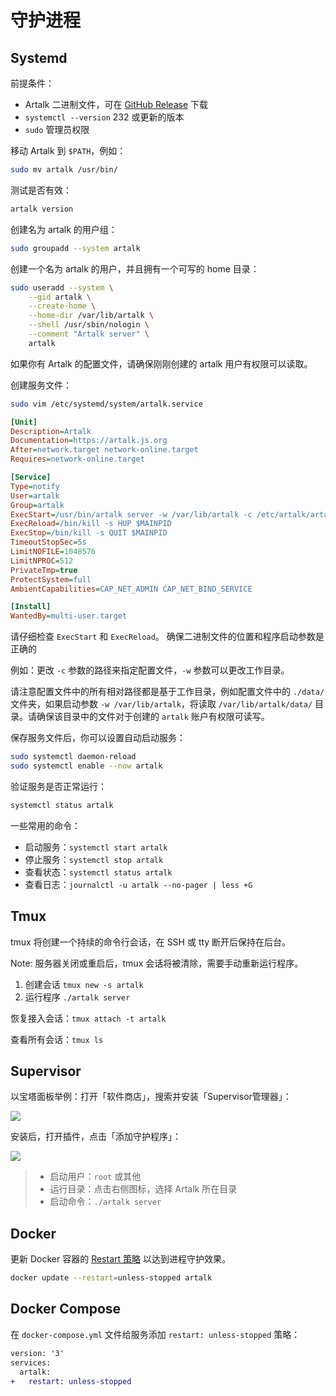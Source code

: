 # 守护进程

## Systemd

前提条件：

- Artalk 二进制文件，可在 [GitHub Release](https://github.com/ArtalkJS/Artalk/releases) 下载
- `systemctl --version` 232 或更新的版本
- `sudo` 管理员权限

移动 Artalk 到 `$PATH`，例如：

```bash
sudo mv artalk /usr/bin/
```

测试是否有效：

```bash
artalk version
```

创建名为 artalk 的用户组：

```bash
sudo groupadd --system artalk
```

创建一个名为 artalk 的用户，并且拥有一个可写的 home 目录：

```bash
sudo useradd --system \
    --gid artalk \
    --create-home \
    --home-dir /var/lib/artalk \
    --shell /usr/sbin/nologin \
    --comment "Artalk server" \
    artalk
```

如果你有 Artalk 的配置文件，请确保刚刚创建的 artalk 用户有权限可以读取。

创建服务文件：

```bash
sudo vim /etc/systemd/system/artalk.service
```

```ini
[Unit]
Description=Artalk
Documentation=https://artalk.js.org
After=network.target network-online.target
Requires=network-online.target

[Service]
Type=notify
User=artalk
Group=artalk
ExecStart=/usr/bin/artalk server -w /var/lib/artalk -c /etc/artalk/artalk.yml
ExecReload=/bin/kill -s HUP $MAINPID
ExecStop=/bin/kill -s QUIT $MAINPID
TimeoutStopSec=5s
LimitNOFILE=1048576
LimitNPROC=512
PrivateTmp=true
ProtectSystem=full
AmbientCapabilities=CAP_NET_ADMIN CAP_NET_BIND_SERVICE

[Install]
WantedBy=multi-user.target
```

请仔细检查 `ExecStart` 和 `ExecReload`。 确保二进制文件的位置和程序启动参数是正确的

例如：更改 `-c` 参数的路径来指定配置文件，`-w` 参数可以更改工作目录。

请注意配置文件中的所有相对路径都是基于工作目录，例如配置文件中的 `./data/` 文件夹，如果启动参数 `-w /var/lib/artalk`，将读取 `/var/lib/artalk/data/` 目录。请确保该目录中的文件对于创建的 `artalk` 账户有权限可读写。

保存服务文件后，你可以设置自动启动服务：

```bash
sudo systemctl daemon-reload
sudo systemctl enable --now artalk
```

验证服务是否正常运行：

```bash
systemctl status artalk
```

一些常用的命令：

- 启动服务：`systemctl start artalk`
- 停止服务：`systemctl stop artalk`
- 查看状态：`systemctl status artalk`
- 查看日志：`journalctl -u artalk --no-pager | less +G`

## Tmux

tmux 将创建一个持续的命令行会话，在 SSH 或 tty 断开后保持在后台。

Note: 服务器关闭或重启后，tmux 会话将被清除，需要手动重新运行程序。

1. 创建会话 `tmux new -s artalk`
2. 运行程序 `./artalk server`

恢复接入会话：`tmux attach -t artalk`

查看所有会话：`tmux ls`

## Supervisor

以宝塔面板举例：打开「软件商店」，搜索并安装「Supervisor管理器」：

![](/images/baota-supervisor/0.png)

安装后，打开插件，点击「添加守护程序」：

![](/images/baota-supervisor/1.png)

> - 启动用户：`root` 或其他
> - 运行目录：点击右侧图标，选择 Artalk 所在目录
> - 启动命令：`./artalk server`

## Docker

更新 Docker 容器的 [Restart 策略](https://docs.docker.com/config/containers/start-containers-automatically/#use-a-restart-policy) 以达到进程守护效果。

```bash
docker update --restart=unless-stopped artalk
```

## Docker Compose

在 `docker-compose.yml` 文件给服务添加 `restart: unless-stopped` 策略：

```diff
version: '3'
services:
  artalk:
+   restart: unless-stopped
```
